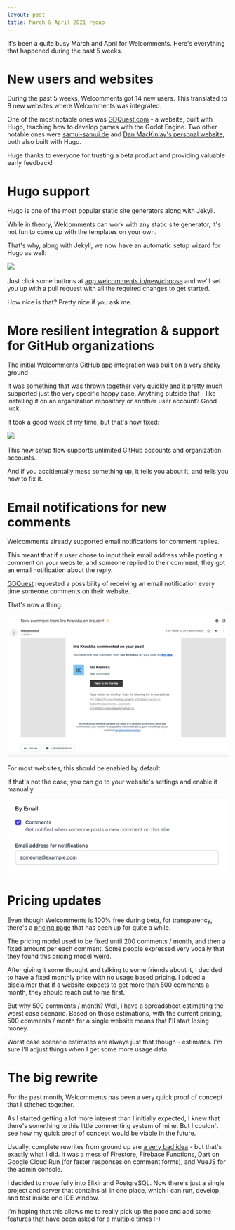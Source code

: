 ```yaml
---
layout: post
title: March & April 2021 recap
---
```


It's been a quite busy March and April for Welcomments.
Here's everything that happened during the past 5 weeks.

<!-- more -->

# New users and websites

During the past 5 weeks, Welcomments got 14 new users.
This translated to 8 new websites where Welcomments was integrated.

One of the most notable ones was [GDQuest.com](https://gdquest.com) - a website, built with Hugo, teaching how to develop games with the Godot Engine.
Two other notable ones were [samui-samui.de](https://samui-samui.de/) and [Dan MacKinlay's personal website](https://danmackinlay.name/), both also built with Hugo.

Huge thanks to everyone for trusting a beta product and providing valuable early feedback!

# Hugo support

Hugo is one of the most popular static site generators along with Jekyll.

While in theory, Welcomments can work with any static site generator, it's not fun to come up with the templates on your own.

That's why, along with Jekyll, we now have an automatic setup wizard for Hugo as well:

<a class="inline-block" href="https://youtu.be/AIG7LTOrd1Q" target="_blank" rel="nofollow">
  <img class="mx-auto rounded-lg shadow-xl ring-1 ring-black ring-opacity-5" src="{{ "img/easy-setup.jpg" | relative_url }}" />
</a>

Just click some buttons at [app.welcomments.io/new/choose](https://app.welcomments.io/new/choose) and we'll set you
up with a pull request with all the required changes to get started.

How nice is that? Pretty nice if you ask me.

# More resilient integration & support for GitHub organizations

The initial Welcomments GitHub app integration was built on a very shaky ground.

It was something that was thrown together very quickly and it pretty much supported just the very specific happy case.
Anything outside that - like installing it on an organization repository or another user account? Good luck.

It took a good week of my time, but that's now fixed:

<a class="inline-block" href="https://youtu.be/SxxrdTl9Nao" target="_blank" rel="nofollow">
  <img class="mx-auto rounded-lg shadow-xl ring-1 ring-black ring-opacity-5" src="{{ "img/resilient-installation.png" | relative_url }}" />
</a>

This new setup flow supports unlimited GitHub accounts and organization accounts.

And if you accidentally mess something up, it tells you about it, and tells you how to fix it.

# Email notifications for new comments

Welcomments already supported email notifications for comment replies.

This meant that if a user chose to input their email address while posting a comment on your website, and someone replied
to their comment, they got an email notification about the reply.

[GDQuest](https://gdquest.com) requested a possibility of receiving an email notification every time someone comments on
their website.

That's now a thing:

![A screenshot of an email notification about a new comment.](/img/new-comment-notification.png)

For most websites, this should be enabled by default.

If that's not the case, you can go to your website's settings and enable it manually:

![My helpful screenshot](/img/email-notifications.png)

# Pricing updates

Even though Welcomments is 100% free during beta, for transparency, there's a [pricing page](/pricing) that has been up for quite a while.

The pricing model used to be fixed until 200 comments / month, and then a fixed amount per each comment.
Some people expressed very vocally that they found this pricing model weird.

After giving it some thought and talking to some friends about it, I decided to have a fixed monthly price with no usage
based pricing. I added a disclaimer that if a website expects to get more than 500 comments a month, they should reach out
to me first.

But why 500 comments / month? Well, I have a spreadsheet estimating the worst case scenario. Based on those estimations,
with the current pricing, 500 comments / month for a single website means that I'll start losing money.

Worst case scenario estimates are always just that though - estimates.
I'm sure I'll adjust things when I get some more usage data.

# The big rewrite

For the past month, Welcomments has been a very quick proof of concept that I stitched together.

As I started getting a lot more interest than I initially expected, I knew that there's something to this little commenting system of mine.
But I couldn't see how my quick proof of concept would be viable in the future.

Usually, complete rewrites from ground up are [a very bad idea](https://www.joelonsoftware.com/2000/04/06/things-you-should-never-do-part-i/) - but that's exactly what I did.
It was a mess of Firestore, Firebase Functions, Dart on Google Cloud Run (for faster responses on comment forms), and VueJS
for the admin console. 

I decided to move fully into Elixir and PostgreSQL. Now there's just a single project and server
that contains all in one place, which I can run, develop, and test inside one IDE window.

I'm hoping that this allows me to really pick up the pace and add some features that have been asked for a multiple times :-)